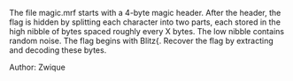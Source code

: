 The file magic.mrf starts with a 4-byte magic header. After the header, the flag is hidden by splitting each character into two parts, each stored in the high nibble of bytes spaced roughly every X bytes. The low nibble contains random noise. The flag begins with Blitz{. Recover the flag by extracting and decoding these bytes.

Author: Zwique
